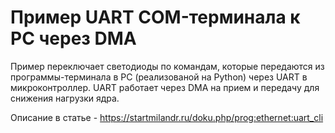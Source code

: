 ﻿# Пример UART COM-терминала к PC через DMA

Пример переключает светодиоды по командам, которые передаются из программы-терминала в РС (реализованой на Python) через UART в микроконтроллер. UART работает через DMA на прием и передачу для снижения нагрузки ядра.

Описание в статье - https://startmilandr.ru/doku.php/prog:ethernet:uart_cli


